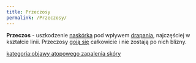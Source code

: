 ```yaml
---
title: Przeczosy
permalink: /Przeczosy/
---
```


**Przeczos** - uszkodzenie [naskórka](/Naskórek "wikilink") pod wpływem [drapania](/Drapanie "wikilink"), najczęściej w kształcie linii. Przeczosy [goją się](/Gojenie "wikilink") całkowicie i nie zostają po nich blizny.

[kategoria:objawy atopowego zapalenia skóry](/kategoria:objawy_atopowego_zapalenia_skóry "wikilink")